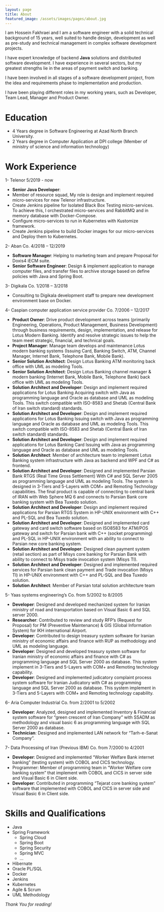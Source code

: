 ```yaml
---
layout: page
title: About
featured_image: /assets/images/pages/about.jpg
---
```


I am Hossein Fakhraei and I am a software engineer with a solid technical background of 15 years, well suited to handle design, development as well as pre-study and technical management in complex software development projects. 

I have expert knowledge of backend **Java** solutions and distributed software development. I have experience in several sectors, but my greatest strengths lie in the areas of payment switch and banking. 

I have been involved in all stages of a software development project, from the idea and requirements phase to implementation and production. 

I have been playing different roles in my working years, such as Developer, Team Lead, Manager and Product Owner.

# Education
* 4 Years degree in Software Engineering at Azad North Branch University.
* 2 Years degree in Computer Application at DPI college (Member of ministry of science and information technology)

# Work Experience
1- Telenor 5/2019 - now
  * **Senior Java Developer**: 
   * Member of resource squad, My role is design and implement required micro-services for new Telenor infrastructure. 
   * Create Jenkins pipeline for Isolated Black Box Testing micro-services. To achieve this, I orchestrated micro-services and RabbitMQ and in memory database with Docker-Compose.
   * Configure micro-services to run in Kubernetes with Kustomize framework.
   * Create Jenkins pipeline to build Docker images for our micro-services and Deploy them to Kubernetes.

2- Aban Co.  4/2018 – 12/2019
  * **Software Manager**: Helping to marketing team and prepare Proposal for Doxis4 iECM suite.
  * **Senior Software Engineer**: Design & implement application to manage computer files, and transfer files to archive storage based on define policies with Java and Spring Boot.

3- Digikala Co.  1/2018 – 3/2018
  * Consulting to Digikala development staff to prepare new development environment base on Docker.

4- Caspian computer application service provider Co. 7/2006 – 12/2017
  * **Product Owner**: Drive product development across teams (primarily Engineering, Operations, Product Management, Business Development) through business requirements, design, implementation, and release for Lotus Modern Banking. Identify and resolve strategic issues to help the team meet strategic, financial, and technical goals.
  * **Project Manager**: Manage team develops and maintenance Lotus modern banking systems (Issuing Card, Banking Switch, ATM, Channel Manager, Internet Bank, Telephone Bank, Mobile Bank).
  * **Senior Solution Architect**: Design Lotus Banking ATM monitoring back office with UML as modeling Tools.
  * **Senior Solution Architect**: Design Lotus Banking channel manager & modern banking (Internet Bank, Mobile Bank, Telephone Bank) back office with UML as modeling Tools.
  * **Solution Architect and Developer**: Design and implement required applications for Lotus Banking Acquiring switch with Java as programming language and Oracle as database and UML as modeling Tools. This switch compatible with ISO-8583 and Shetab (Central Bank of Iran switch standard) standards.
  * **Solution Architect and Developer**: Design and implement required applications for Lotus Banking Issuing switch with Java as programming language and Oracle as database and UML as modeling Tools. This switch compatible with ISO-8583 and Shetab (Central Bank of Iran switch standard) standards.
  * **Solution Architect and Developer**: Design and implement required applications for Lotus Banking Card Issuing with Java as programming language and Oracle as database and UML as modeling Tools.
  * **Solution Architect**: Member of architecture team to implement Lotus Banking system infrastructure with Java as backend and WPF and C# as frontend.
  * **Solution Architect and Developer**: Designed and implemented Parsian Bank RTGS (Real Time Gross Settlement) With C# and SQL Server 2005 as programming language and UML as modeling Tools. The system is designed in 3-Tiers and 5-Layers with COM+ and Remoting Technology capabilities. The final product is capable of connecting to central bank of IRAN with Web Sphere MQ 6 and connects to Parsian Bank core banking system with Bea Tuxedo solution.
  * **Solution Architect and Developer**: Design and implement required applications for Parsian RTGS System in HP-UNIX environment with C++ and PL-SQL and Bea Tuxedo solution.
  * **Solution Architect and Developer**: Designed and implemented card gateway and card switch software based on ISO8583 for ATM/POS gateway and switch for Parsian bank with C++ (socket programming) and PL-SQL in HP-UNIX environment with an ability to connect to Parsian new core banking system.
  * **Solution Architect and Developer**: Designed clean payment system (retail section) as part of Misys core banking for Parsian Bank with ability to connect to Misys trade invocation system (Misys TI).
  * **Solution Architect and Developer**: Designed and implemented required services for Parsian bank clean payment and Trade invocation (Misys TI) in HP-UNIX environment with C++ and PL-SQL and Bea Tuxedo solution.
  * **Solution Architect**: Member of Parsian total solution architecture team

5- Yaas systems engineering’s Co. from 5/2002 to 8/2005
  * **Developer**: Designed and developed mechanized system for Iranian ministry of road and transportation based on Visual Basic 6 and SQL server 2000.
  * **Researcher**: Contributed to review and study RFP’s (Request for Proposal) for PM (Preventive Maintenance) & GIS (Global Information System) for IKH international Airport.
  * **Developer**: Contributed to design treasury system software for Iranian ministry of economic affairs and finance with RUP as methodology and UML as modeling language.
  * **Developer**: Designed and developed treasury system software for Iranian ministry of economic affairs and finance with C# as programming language and SQL Server 2000 as database. This system implement in 3-Tiers and 5-Layers with COM+ and Remoting technology capability.
  * **Developer**: Designed and implemented judicatory complaint process system software for Iranian Judicatory with C# as programming language and SQL Server 2000 as database. This system implement in 3-Tiers and 5-Layers with COM+ and Remoting technology capability.

6- Aria Computer Industrial Co. from 2/2001 to 5/2002

  * **Developer**: Analyzed, designed and implemented Inventory & Financial system software for “green crescent of Iran Company” with SSADM as methodology and visual basic 6 as programming language with SQL Server 2000 as database.
  * **Technician**: Designed and implemented LAN network for “Tarh-e-Sanat Company”.

7- Data Processing of Iran (Previous IBM) Co. from 7/2000 to 4/2001
  * **Developer**: Designed and implemented “Worker Welfare Bank internet banking” (testing system) with COBOL and CICS technology.
  * Programmer: Member of programming team in “Worker Welfare core banking system” that implement with COBOL and CICS in server side and Visual Basic 6 in Client side.
  * **Developer**: Contributed in programming “Tejarat core banking system” software that implemented with COBOL and CICS in server side and Visual Basic 6 in Client side.

# Skills and Qualifications
* Java
* Spring Framework    
  * Spring Cloud
  * Spring Boot
  * Spring Security
  * Spring MVC
  * ...
* Hibernate 
* Oracle PL/SQL
* Docker
* Jenkins
* Kubernetes 	
* Agile & Scrum
* UML Methodology  

*Thank You for reading!*
